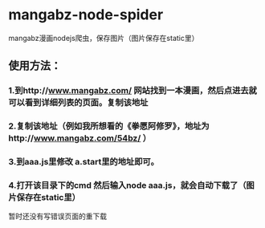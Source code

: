 # mangabz-node-spider
mangabz漫画nodejs爬虫，保存图片（图片保存在static里）
## 使用方法：
### 1.到http://www.mangabz.com/ 网站找到一本漫画，然后点进去就可以看到详细列表的页面。复制该地址
### 2.复制该地址（例如我所想看的《拳愿阿修罗》，地址为http://www.mangabz.com/54bz/ ）
### 3.到aaa.js里修改 a.start里的地址即可。
### 4.打开该目录下的cmd 然后输入node aaa.js，就会自动下载了（图片保存在static里）

暂时还没有写错误页面的重下载
